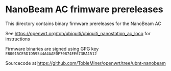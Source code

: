 NanoBeam AC frimware prereleases
====================================

This directory contains binary firmware prereleases for the NanoBeam AC

See https://openwrt.org/toh/ubiquiti/ubiquiti_nanostation_ac_loco for instructions

Firmware binaries are signed using GPG key ```EB0015CE5D1D59544A4AAE0F70874EE673BA1512```

Sourcecode at https://github.com/TobleMiner/openwrt/tree/ubnt-nanobeam
